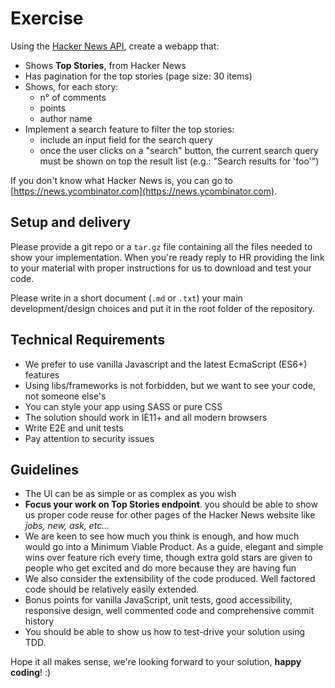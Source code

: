 # Exercise

Using the [Hacker News API](https://github.com/HackerNews/API), create a webapp that:

* Shows **Top Stories**, from Hacker News
* Has pagination for the top stories (page size: 30 items)
* Shows, for each story: 
	* n° of comments
	* points
	* author name
* Implement a search feature to filter the top stories:
	* include an input field for the search query
	* once the user clicks on a "search" button, the current search query must be shown on top the result list (e.g.: "Search results for 'foo'")

If you don't know what Hacker News is, you can go to [https://news.ycombinator.com](https://news.ycombinator.com).

## Setup and delivery

Please provide a git repo or a `tar.gz` file containing all the files needed to show your implementation. When you're ready reply to HR providing the link to your material with proper instructions for us to download and test your code.

Please write in a short document (`.md` or `.txt`) your main development/design choices and put it in the root folder of the repository. 

## Technical Requirements

- We prefer to use vanilla Javascript and the latest EcmaScript (ES6+) features
- Using libs/frameworks is not forbidden, but we want to see your code, not someone else's
- You can style your app using SASS or pure CSS
- The solution should work in IE11+ and all modern browsers
- Write E2E and unit tests
- Pay attention to security issues

## Guidelines

- The UI can be as simple or as complex as you wish
- **Focus your work on Top Stories endpoint**. you should be able to show us proper code reuse for other pages of the Hacker News website like *jobs, new, ask, etc...*
- We are keen to see how much you think is enough, and how much would go into a Minimum Viable Product. As a guide, elegant and simple wins over feature rich every time, though extra gold stars are given to people who get excited and do more because they are having fun
- We also consider the extensibility of the code produced.  Well factored code should be relatively easily extended.
- Bonus points for vanilla JavaScript, unit tests, good accessibility, responsive design, well commented code and comprehensive commit history
- You should be able to show us how to test-drive your solution using TDD.

Hope it all makes sense, we're looking forward to your solution, **happy coding**! :)
